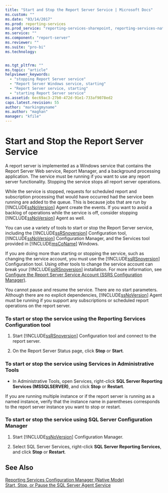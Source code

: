 ```yaml
---
title: "Start and Stop the Report Server Service | Microsoft Docs"
ms.custom: ""
ms.date: "03/14/2017"
ms.prod: reporting-services
ms.prod_service: "reporting-services-sharepoint, reporting-services-native"
ms.service: ""
ms.component: "report-server"
ms.reviewer: ""
ms.suite: "pro-bi"
ms.technology: 


ms.tgt_pltfrm: ""
ms.topic: "article"
helpviewer_keywords: 
  - "stopping Report Server service"
  - "Report Server Windows service, starting"
  - "Report Server service, starting"
  - "starting Report Server service"
ms.assetid: 6ec69ac3-27b0-472d-91e1-733af9078ed2
caps.latest.revision: 55
author: "markingmyname"
ms.author: "maghan"
manager: "kfile"
---
```

# Start and Stop the Report Server Service
  A report server is implemented as a Windows service that contains the Report Server Web service, Report Manager, and a background processing application. The service must be running if you want to use any report server functionality. Stopping the service stops all report server operations.  
  
 While the service is stopped, requests for scheduled report and subscription processing that would have occurred had the service been running are added to the queue. This is because jobs that are run by [!INCLUDE[ssNoVersion](../../includes/ssnoversion-md.md)] Agent create the events. If you want to avoid a backlog of operations while the service is off, consider stopping [!INCLUDE[ssNoVersion](../../includes/ssnoversion-md.md)] Agent as well.  
  
 You can use a variety of tools to start or stop the Report Server service, including the [!INCLUDE[ssRSnoversion](../../includes/ssrsnoversion-md.md)] Configuration tool, [!INCLUDE[ssNoVersion](../../includes/ssnoversion-md.md)] Configuration Manager, and the Services tool provided in [!INCLUDE[msCoName](../../includes/msconame-md.md)] Windows.  
  
 If you are doing more than starting or stopping the service, such as changing the service account, you must use the [!INCLUDE[ssRSnoversion](../../includes/ssrsnoversion-md.md)] Configuration tool. Using other tools to change the service account can break your [!INCLUDE[ssRSnoversion](../../includes/ssrsnoversion-md.md)] installation. For more information, see [Configure the Report Server Service Account &#40;SSRS Configuration Manager&#41;](../../reporting-services/install-windows/configure-the-report-server-service-account-ssrs-configuration-manager.md).  
  
 You cannot pause and resume the service. There are no start parameters. Although there are no explicit dependencies, [!INCLUDE[ssNoVersion](../../includes/ssnoversion-md.md)] Agent must be running if you support any subscriptions or scheduled report operations on the report server.  
  
### To start or stop the service using the Reporting Services Configuration tool  
  
1.  Start [!INCLUDE[ssRSnoversion](../../includes/ssrsnoversion-md.md)] Configuration tool and connect to the report server.  
  
2.  On the Report Server Status page, click **Stop** or **Start**.  
  
### To start or stop the service using Services in Administrative Tools  
  
-   In Administrative Tools, open Services, right-click **SQL Server Reporting Services (MSSQLSERVER)**, and click **Stop** or **Restart**.  
  
 If you are running multiple instance or if the report server is running as a named instance, verify that the instance name in parentheses corresponds to the report server instance you want to stop or restart.  
  
### To start or stop the service using SQL Server Configuration Manager  
  
1.  Start [!INCLUDE[ssNoVersion](../../includes/ssnoversion-md.md)] Configuration Manager.  
  
2.  Select SQL Server Services, right-click **SQL Server Reporting Services**, and click **Stop** or **Restart**.  
  
## See Also  
 [Reporting Services Configuration Manager &#40;Native Mode&#41;](../../reporting-services/install-windows/reporting-services-configuration-manager-native-mode.md)   
 [Start, Stop, or Pause the SQL Server Agent Service](http://msdn.microsoft.com/library/c95a9759-dd30-4ab6-9ab0-087bb3bfb97c)  
  
  
